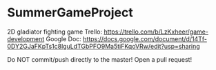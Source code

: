 # SummerGameProject
2D gladiator fighting game
Trello: https://trello.com/b/LzKxheer/game-development
Google Doc: https://docs.google.com/document/d/14Tf-0DY2GJaFKpTs1c8lguLdTGbPFO9Ma5tiFKqoVRw/edit?usp=sharing

Do NOT commit/push directly to the master! 
Open a pull request!
